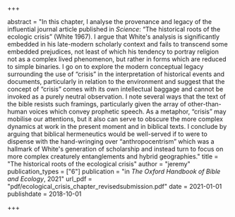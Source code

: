 +++

abstract = "In this chapter, I analyse the provenance and legacy of the influential journal article published in *Science*: “The historical roots of the ecologic crisis” (White 1967). I argue that White's analysis is significantly embedded in his late-modern scholarly context and fails to transcend some embedded prejudices, not least of which his tendency to portray religion not as a complex lived phenomenon, but rather in forms which are reduced to simple binaries. I go on to explore the modern conceptual legacy surrounding the use of &ldquo;crisis&rdquo; in the interpretation of historical events and documents, particularly in relation to the environment and suggest that the concept of “crisis” comes with its own intellectual baggage and cannot be invoked as a purely neutral observation. I note several ways that the text of the bible resists such framings, particularly given the array of other-than-human voices which convey prophetic speech. As a metaphor, “crisis” may mobilise our attentions, but it also can serve to obscure the more complex dynamics at work in the present moment and in biblical texts. I conclude by arguing that biblical hermeneutics would be well-served if to were to dispense with the hand-wringing over &ldquo;anthropocentrism&rdquo; which was a hallmark of White's generation of scholarship and instead turn to focus on more complex creaturely entanglements and hybrid geographies."
title = "The historical roots of the ecological crisis"
author = "jeremy"
publication_types = ["6"]
publication = "in <em>The Oxford Handbook of Bible and Ecology</em>, 2021"
url_pdf = "pdf/ecological_crisis_chapter_revisedsubmission.pdf"
date = 2021-01-01
publishdate = 2018-10-01

+++